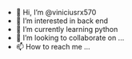 - 👋 Hi, I’m @viniciusrx570
- 👀 I’m interested in back end
- 🌱 I’m currently learning python
- 💞️ I’m looking to collaborate on ...
- 📫 How to reach me ...

<!---
viniciusrx570/viniciusrx570 is a ✨ special ✨ repository because its `README.md` (this file) appears on your GitHub profile.
You can click the Preview link to take a look at your changes.
--->
